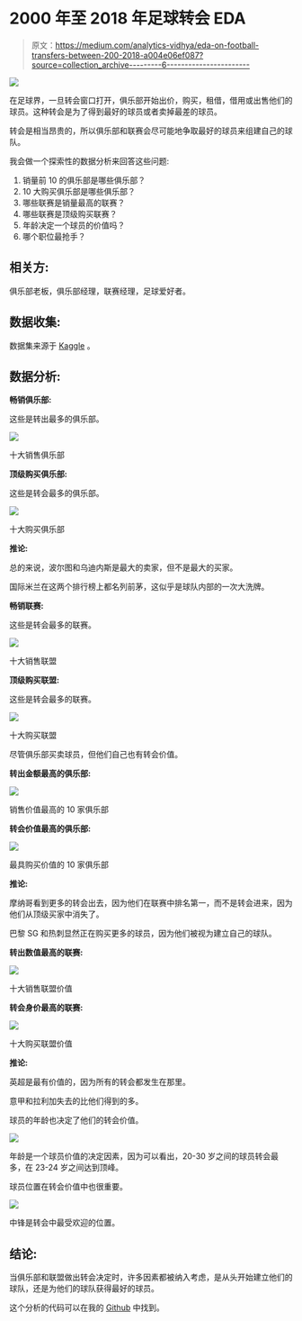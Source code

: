 # 2000 年至 2018 年足球转会 EDA

> 原文：<https://medium.com/analytics-vidhya/eda-on-football-transfers-between-200-2018-a004e06ef087?source=collection_archive---------6----------------------->

![](img/33adc1c6604b55ca7e44d02266c04b7e.png)

在足球界，一旦转会窗口打开，俱乐部开始出价，购买，租借，借用或出售他们的球员。这种转会是为了得到最好的球员或者卖掉最差的球员。

转会是相当昂贵的，所以俱乐部和联赛会尽可能地争取最好的球员来组建自己的球队。

我会做一个探索性的数据分析来回答这些问题:

1.  销量前 10 的俱乐部是哪些俱乐部？
2.  10 大购买俱乐部是哪些俱乐部？
3.  哪些联赛是销量最高的联赛？
4.  哪些联赛是顶级购买联赛？
5.  年龄决定一个球员的价值吗？
6.  哪个职位最抢手？

## **相关方:**

俱乐部老板，俱乐部经理，联赛经理，足球爱好者。

## **数据收集:**

数据集来源于 [Kaggle](https://www.kaggle.com/vardan95ghazaryan/top-250-football-transfers-from-2000-to-2018) 。

## **数据分析:**

**畅销俱乐部:**

这些是转出最多的俱乐部。

![](img/e59e6c2a88eadb3b3b6a96f85dab716a.png)

十大销售俱乐部

**顶级购买俱乐部:**

这些是转会最多的俱乐部。

![](img/14c7df6fb79f678ab59537e1bff5f00d.png)

十大购买俱乐部

**推论:**

总的来说，波尔图和乌迪内斯是最大的卖家，但不是最大的买家。

国际米兰在这两个排行榜上都名列前茅，这似乎是球队内部的一次大洗牌。

**畅销联赛:**

这些是转会最多的联赛。

![](img/ea42bca36022090bb8d0d0a8c69c6985.png)

十大销售联盟

**顶级购买联盟:**

这些是转会最多的联赛。

![](img/6398bb5955bd21b548295169e8dfa6c1.png)

十大购买联盟

尽管俱乐部买卖球员，但他们自己也有转会价值。

**转出金额最高的俱乐部:**

![](img/a4f638a3a2fe3bef40ee2684a65561c0.png)

销售价值最高的 10 家俱乐部

**转会价值最高的俱乐部:**

![](img/aa7d3798bd48abf47d85bc8704b21581.png)

最具购买价值的 10 家俱乐部

**推论:**

摩纳哥看到更多的转会出去，因为他们在联赛中排名第一，而不是转会进来，因为他们从顶级买家中消失了。

巴黎 SG 和热刺显然正在购买更多的球员，因为他们被视为建立自己的球队。

**转出数值最高的联赛:**

![](img/2acace72b8b7ffe8fd1bd6c397b653eb.png)

十大销售联盟价值

**转会身价最高的联赛:**

![](img/21bb674f09e08c7fca52d7970b070933.png)

十大购买联盟价值

**推论:**

英超是最有价值的，因为所有的转会都发生在那里。

意甲和拉利加失去的比他们得到的多。

球员的年龄也决定了他们的转会价值。

![](img/253a6d02b1b30bd2ec7c78f17ff13f58.png)

年龄是一个球员价值的决定因素，因为可以看出，20-30 岁之间的球员转会最多，在 23-24 岁之间达到顶峰。

球员位置在转会价值中也很重要。

![](img/3c06eb7cea0490e33fe2e3163f584fcc.png)

中锋是转会中最受欢迎的位置。

## 结论:

当俱乐部和联盟做出转会决定时，许多因素都被纳入考虑，是从头开始建立他们的球队，还是为他们的球队获得最好的球员。

这个分析的代码可以在我的 [Github](https://github.com/Nwosu-Ihueze/Football-Transfer) 中找到。
